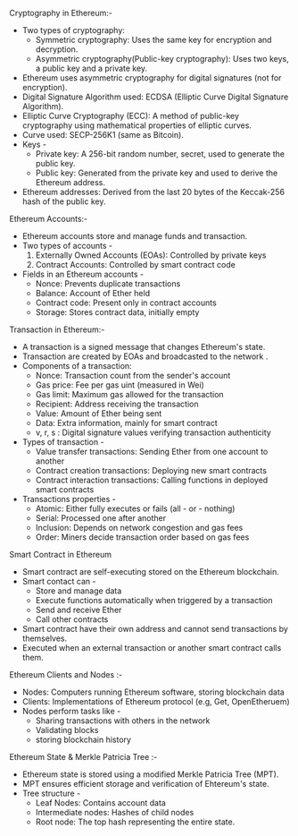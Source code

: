 Cryptography in Ethereum:- 

- Two types of cryptography: 
    - Symmetric cryptography: Uses the same key for encryption and decryption. 
    - Asymmetric cryptography(Public-key cryptography): Uses two keys, a public key and a private key.
- Ethereum uses asymmetric cryptography for digital signatures 
  (not for encryption).
- Digital Signature Algorithm used: ECDSA (Elliptic Curve Digital Signature Algorithm).
- Elliptic Curve Cryptography (ECC): A method of public-key cryptography using mathematical properties of elliptic curves.
- Curve used: SECP-256K1 (same as Bitcoin).
- Keys -
    - Private key: A 256-bit random number, secret, used to generate the public key.
    - Public key: Generated from the private key and used to derive the Ethereum address.
- Ethereum addresses: Derived from the last 20 bytes of the Keccak-256 hash of the public key.

Ethereum Accounts:-

- Ethereum accounts store and manage funds and transaction. 
- Two types of accounts -
     1. Externally Owned Accounts (EOAs): Controlled by private keys
     2. Contract Accounts: Controlled by smart contract code
- Fields in an Ethereum accounts -
    - Nonce: Prevents duplicate transactions
    - Balance: Account of Ether held 
    - Contract code: Present only in contract accounts 
    - Storage: Stores contract data, initially empty

Transaction in Ethereum:- 

- A transaction is a signed message that changes Ethereum's state.
- Transaction are created by EOAs and broadcasted to the network .
- Components of a transaction: 
     - Nonce: Transaction count from the sender's account 
     - Gas price: Fee per gas uint (measured in Wei) 
     - Gas limit: Maximum gas allowed for the transaction
     - Recipient: Address receiving the transaction
     - Value: Amount of Ether being sent
     - Data: Extra information, mainly for smart contract 
     - v, r, s : Digital signature values verifying transaction authenticity
 - Types of transaction - 
     - Value transfer transactions: Sending Ether from one account to another 
     - Contract creation transactions: Deploying new smart contracts
     - Contract interaction transactions: Calling functions in deployed smart contracts
 - Transactions properties - 
     - Atomic: Either fully executes or fails (all - or - nothing)
     - Serial: Processed one after another 
     - Inclusion: Depends on network congestion and gas fees 
     - Order: Miners decide transaction order based on gas fees

Smart Contract in Ethereum 

- Smart contract are self-executing stored on the Ethereum blockchain.
- Smart contact can - 
     - Store and manage data 
     - Execute functions automatically when triggered by a transaction
     - Send and receive Ether 
     - Call other contracts 
 - Smart contract have their own address and cannot send transactions by themselves. 
 - Executed when an external transaction or another smart contract calls them.

Ethereum Clients and Nodes :- 

- Nodes: Computers running Ethereum software, storing blockchain data 
- Clients: Implementations of Ethereum protocol (e.g, Get, OpenEtheruem)
- Nodes perform tasks like - 
     - Sharing transactions with others in the network 
     - Validating blocks 
     - storing blockchain history 

Ethereum State & Merkle Patricia Tree :- 

- Ethereum state is stored using a modified Merkle Patricia Tree (MPT).
- MPT ensures efficient storage and verification of Ehtereum's state. 
- Tree structure - 
     - Leaf Nodes: Contains account data 
     - Intermediate nodes: Hashes of child nodes 
     - Root node: The top hash representing the entire state. 

